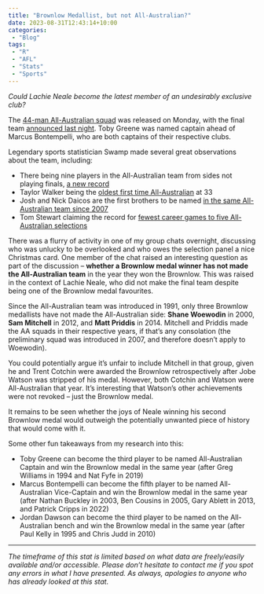 ```yaml
---
title: "Brownlow Medallist, but not All-Australian?"
date: 2023-08-31T12:43:14+10:00
categories:
 - "Blog"
tags:
 - "R"
 - "AFL" 
 - "Stats"
 - "Sports"
---
```


*Could Lachie Neale become the latest member of an undesirably exclusive club?*

<!--more-->

The [44-man All-Australian squad](https://www.afl.com.au/news/1020077) was released on Monday, with the final team [announced last night](https://www.afl.com.au/news/1020760/2023-all-australian-team-captain-toby-12-new-faces-pies-family-affair). Toby Greene was named captain ahead of Marcus Bontempelli, who are both captains of their respective clubs.

Legendary sports statistician Swamp made several great observations about the team, including:
- There being nine players in the All-Australian team from sides not playing finals, [a new record](https://twitter.com/sirswampthing/status/1696873118130913329)
- Taylor Walker being the [oldest first time All-Australian](https://twitter.com/sirswampthing/status/1696846942662472015) at 33
- Josh and Nick Daicos are the first brothers to be named [in the same All-Australian team since 2007](https://twitter.com/sirswampthing/status/1696845793788092677)
- Tom Stewart claiming the record for [fewest career games to five All-Australian selections](https://twitter.com/sirswampthing/status/1696844598562480177)

There was a flurry of activity in one of my group chats overnight, discussing who was unlucky to be overlooked and who owes the selection panel a nice Christmas card. One member of the chat raised an interesting question as part of the discussion – **whether a Brownlow medal winner has not made the All-Australian team** in the year they won the Brownlow. This was raised in the context of Lachie Neale, who did not make the final team despite being one of the Brownlow medal favourites.

Since the All-Australian team was introduced in 1991, only three Brownlow medallists have not made the All-Australian side: **Shane Woewodin** in 2000, **Sam Mitchell** in 2012, and **Matt Priddis** in 2014. Mitchell and Priddis made the AA squads in their respective years, if that’s any consolation (the preliminary squad was introduced in 2007, and therefore doesn’t apply to Woewodin).

You could potentially argue it’s unfair to include Mitchell in that group, given he and Trent Cotchin were awarded the Brownlow retrospectively after Jobe Watson was stripped of his medal. However, both Cotchin and Watson were All-Australian that year. It’s interesting that Watson’s other achievements were not revoked – just the Brownlow medal. 

It remains to be seen whether the joys of Neale winning his second Brownlow medal would outweigh the potentially unwanted piece of history that would come with it. 

Some other fun takeaways from my research into this:
- Toby Greene can become the third player to be named All-Australian Captain and win the Brownlow medal in the same year (after Greg Williams in 1994 and Nat Fyfe in 2019)
- Marcus Bontempelli can become the fifth player to be named All-Australian Vice-Captain and win the Brownlow medal in the same year (after Nathan Buckley in 2003, Ben Cousins in 2005, Gary Ablett in 2013, and Patrick Cripps in 2022)
- Jordan Dawson can become the third player to be named on the All-Australian bench and win the Brownlow medal in the same year (after Paul Kelly in 1995 and Chris Judd in 2010)

--- 

*The timeframe of this stat is limited based on what data are freely/easily available and/or accessible. Please don’t hesitate to contact me if you spot any errors in what I have presented. As always, apologies to anyone who has already looked at this stat.*
